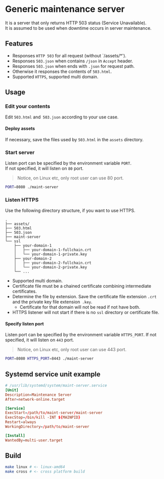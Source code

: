 # Generic maintenance server

It is a server that only returns HTTP 503 status (Service Unavailable).  
It is assumed to be used when downtime occurs in server maintenance.  

## Features

- Responses `HTTP 503` for all request (without `/assets/*').
- Responses `503.json` when contains `/json` in `Accept` header.
- Responses `503.json` when ends with `.json` for request path.
- Otherwise it responses the contents of `503.html`.
- Supported `HTTPS`, supported multi domain.

## Usage

### Edit your contents

Edit `503.html` and` 503.json` according to your use case.

#### Deploy assets 

If necessary, save the files used by `503.html` in the `assets` directory.

### Start server

Listen port can be specified by the environment variable `PORT`.  
If not specified, it will listen on `80` port.  

> Notice, on Linux etc, only root user can use 80 port.

```sh
PORT=8080 ./maint-server
```

### Listen HTTPS

Use the following directory structure, if you want to use HTTPS.
 

```
.
├── assets/
├── 503.html
├── 503.json
├── maint-server
└── ssl
    ├── your-domain-1
    │   ├── your-domain-1-fullchain.crt
    │   └── your-domain-1-private.key
    ├── your-domain-2
    │   ├── your-domain-2-fullchain.crt
    │   └── your-domain-2-private.key
    └── ...
```

- Supported multi domain.
- Certificate file must be a chained certificate combining intermediate certificates.
- Determine the file by extension.
    Save the certificate file extension `.crt` and the private key file extension` .key`.
  - Certificate for that domain will not be read if not have both.
- HTTPS listener will not start if there is no `ssl` directory or certificate file.

#### Specify listen port

Listen port can be specified by the environment variable `HTTPS_PORT`.
If not specified, it will listen on `443` port.

> Notice, on Linux etc, only root user can use 443 port.

```sh
PORT=8080 HTTPS_PORT=8443 ./maint-server
```

## Systemd service unit example

```toml
# /usr/lib/systemd/system/maint-server.service
[Unit]
Description=Maintenance Server
After=network-online.target

[Service]
ExecStart=/path/to/maint-server/maint-server
ExecStop=/bin/kill -INT ${MAINPID}
Restart=always
WorkingDirectory=/path/to/maint-server

[Install]
WantedBy=multi-user.target
```

## Build

```sh
make linux # <- linux-amd64
make cross # <- cross platform build
```
